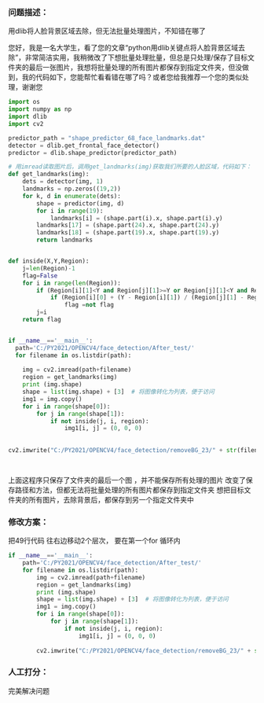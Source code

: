 ### 问题描述：
<p>用dlib将人脸背景区域去除，但无法批量处理图片，不知错在哪了</p>
您好，我是一名大学生，看了您的文章“python用dlib关键点将人脸背景区域去除”，非常简洁实用，我稍微改了下想批量处理批量，但总是只处理/保存了目标文件夹的最后一张图片，我想将批量处理的所有图片都保存到指定文件夹，但没做到，我的代码如下，您能帮忙看看错在哪了吗？或者您给我推荐一个您的类似处理，谢谢您

```python
import os
import numpy as np
import dlib
import cv2

predictor_path = "shape_predictor_68_face_landmarks.dat"
detector = dlib.get_frontal_face_detector()
predictor = dlib.shape_predictor(predictor_path)

# 用imread读取图片后，调用get_landmarks(img)获取我们所要的人脸区域，代码如下：
def get_landmarks(img):
    dets = detector(img, 1)
    landmarks = np.zeros((19,2))
    for k, d in enumerate(dets):
        shape = predictor(img, d)
        for i in range(19):
            landmarks[i] = (shape.part(i).x, shape.part(i).y)
        landmarks[17] = (shape.part(24).x, shape.part(24).y)
        landmarks[18] = (shape.part(19).x, shape.part(19).y)
        return landmarks


def inside(X,Y,Region): 
    j=len(Region)-1
    flag=False
    for i in range(len(Region)):
        if (Region[i][1]<Y and Region[j][1]>=Y or Region[j][1]<Y and Region[i][1]>=Y):  
            if (Region[i][0] + (Y - Region[i][1]) / (Region[j][1] - Region[i][1]) * (Region[j][0] - Region[i][0]) < X):
                flag =not flag
        j=i
    return flag


if __name__=='__main__':
  path='C:/PY2021/OPENCV4/face_detection/After_test/'
  for filename in os.listdir(path):
      
    img = cv2.imread(path+filename)
    region = get_landmarks(img)
    print (img.shape)
    shape = list(img.shape) + [3]  # 将图像转化为列表，便于访问
    img1 = img.copy()
    for i in range(shape[0]):
        for j in range(shape[1]):
            if not inside(j, i, region): 
                img1[i, j] = (0, 0, 0)
    
 
cv2.imwrite("C:/PY2021/OPENCV4/face_detection/removeBG_23/" + str(filename), img1)




```
上面这程序只保存了文件夹的最后一个图 ，并不能保存所有处理的图片
改变了保存路径和方法，但都无法将批量处理的所有图片都保存到指定文件夹
想把目标文件夹的所有图片，去除背景后，都保存到另一个指定文件夹中 
### 修改方案：

把49行代码 往右边移动2个层次， 要在第一个for 循环内

```python
if __name__=='__main__':
    path='C:/PY2021/OPENCV4/face_detection/After_test/'
    for filename in os.listdir(path):      
        img = cv2.imread(path+filename)
        region = get_landmarks(img)
        print (img.shape)
        shape = list(img.shape) + [3]  # 将图像转化为列表，便于访问
        img1 = img.copy()
        for i in range(shape[0]):
            for j in range(shape[1]):
                if not inside(j, i, region): 
                    img1[i, j] = (0, 0, 0)   
 
        cv2.imwrite("C:/PY2021/OPENCV4/face_detection/removeBG_23/" + str(filename), img1)


```

### 人工打分：
完美解决问题